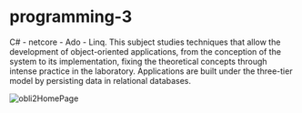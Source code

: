 # programming-3

C# - netcore - Ado - Linq. This subject studies techniques that allow the development of object-oriented applications, from the conception of the system to its implementation, fixing the theoretical concepts through intense practice in the laboratory. Applications are built under the three-tier model by persisting data in relational databases. 


![obli2HomePage](https://user-images.githubusercontent.com/52109292/196549890-51de412e-c667-4c82-be7e-6f4eeb0d9c10.jpg)

